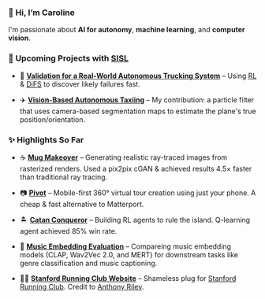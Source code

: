 ### 👋 Hi, I’m Caroline
I'm passionate about **AI for autonomy**, **machine learning**, and **computer vision**.

### 🤖 Upcoming Projects with [SISL](https://github.com/sisl)  

- 🚚 **[Validation for a Real-World Autonomous Trucking System](https://github.com/sisl/SimpleADPStack)** – Using [RL](https://arxiv.org/abs/1902.01909) & [DiFS](https://arxiv.org/abs/2506.08459) to discover likely failures fast.  

- ✈️ **[Vision-Based Autonomous Taxiing](https://github.com/sisl/VisualTaxiULI)** – My contribution: a particle filter that uses camera-based segmentation maps to estimate the plane's true position/orientation. 

### ✨ Highlights So Far

- ☕ **[Mug Makeover](https://github.com/thomas-yim/cs231n-final)** – Generating realistic ray-traced images from rasterized renders. Used a pix2pix cGAN & achieved results 4.5× faster than traditional ray tracing.

- 📷 **[Pivot](https://github.com/cs210/Pivot)** – Mobile-first 360° virtual tour creation using just your phone. A cheap & fast alternative to Matterport.

- 🏝️ **[Catan Conqueror](https://github.com/Proud19/catan238)** – Building RL agents to rule the island. Q-learning agent achieved 85% win rate.
  
- 🎵 **[Music Embedding Evaluation](https://github.com/ccahilly/music-embedding)** – Compareing music embedding models (CLAP, Wav2Vec 2.0, and MERT) for downstream tasks like genre classification and music captioning.
  
- 🏃‍♀️ **[Stanford Running Club Website](https://github.com/pythonicode/src)** – Shameless plug for [Stanford Running Club](https://stanfordrunningclub.com/). Credit to [Anthony Riley](https://github.com/pythonicode).  
